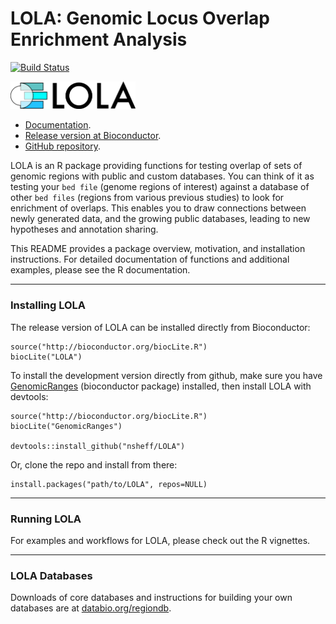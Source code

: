 # LOLA: Genomic Locus Overlap Enrichment Analysis

[![Build Status](https://travis-ci.org/databio/LOLA.svg?branch=master)](https://travis-ci.org/databio/LOLA)


<img src="man/figures/LOLA-logo.png" alt="LOLA logo" width="200"/>

* [Documentation](http://code.databio.org/LOLA).
* [Release version at Bioconductor](http://bioconductor.org/packages/LOLA/).
* [GitHub repository](http://github.com/nsheff/LOLA).

LOLA is an R package providing functions for testing overlap of sets of genomic regions with public and custom databases. You can think of it as testing your `bed file` (genome regions of interest) against a database of other `bed files` (regions from various previous studies) to look for enrichment of overlaps. This enables you to draw connections between newly generated data, and the growing public databases, leading to new hypotheses and annotation sharing.

This README provides a package overview, motivation, and installation instructions. For detailed documentation of functions and additional examples, please see the R documentation.

--------------------------------------------------------------------------------
### Installing LOLA

The release version of LOLA can be installed directly from Bioconductor:

```{r}
source("http://bioconductor.org/biocLite.R")
biocLite("LOLA")
```

To install the development version directly from github, make sure you have [GenomicRanges](http://www.bioconductor.org/packages/release/bioc/html/GenomicRanges.html) (bioconductor package) installed, then install LOLA with devtools:
```{r}
source("http://bioconductor.org/biocLite.R")
biocLite("GenomicRanges")

devtools::install_github("nsheff/LOLA")

```

Or, clone the repo and install from there:
```{r}
install.packages("path/to/LOLA", repos=NULL)
```
--------------------------------------------------------------------------------
### Running LOLA

For examples and workflows for LOLA, please check out the R vignettes.

--------------------------------------------------------------------------------
### LOLA Databases

Downloads of core databases and instructions for building your own databases are at [databio.org/regiondb](http://databio.org/regiondb).

